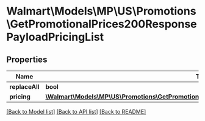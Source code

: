# Walmart\Models\MP\US\Promotions\GetPromotionalPrices200ResponsePayloadPricingList

## Properties

Name | Type | Description | Notes
------------ | ------------- | ------------- | -------------
**replaceAll** | **bool** |  | [optional]
**pricing** | [**\Walmart\Models\MP\US\Promotions\GetPromotionalPrices200ResponsePayloadPricingListPricingInner[]**](GetPromotionalPrices200ResponsePayloadPricingListPricingInner.md) |  |


[[Back to Model list]](./) [[Back to API list]](../../../../../README.md#supported-apis) [[Back to README]](../../../../../README.md)
